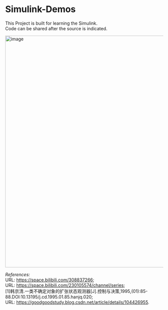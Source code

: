 # Simulink-Demos
This Project is built for learning the Simulink.   
Code can be shared after the source is indicated.

<img width="737" alt="image" src="https://github.com/XingGao-cn/Simulink-Demos/assets/80154778/f8667b4e-afba-4ec3-be40-df0b81b84cc8">


*References:*  
URL: https://space.bilibili.com/308837266;  
URL: https://space.bilibili.com/230105574/channel/series;  
[1]韩京清.一类不确定对象的扩张状态观测器[J].控制与决策,1995,(01):85-88.DOI:10.13195/j.cd.1995.01.85.hanjq.020;  
URL: https://goodgoodstudy.blog.csdn.net/article/details/104426955.  
